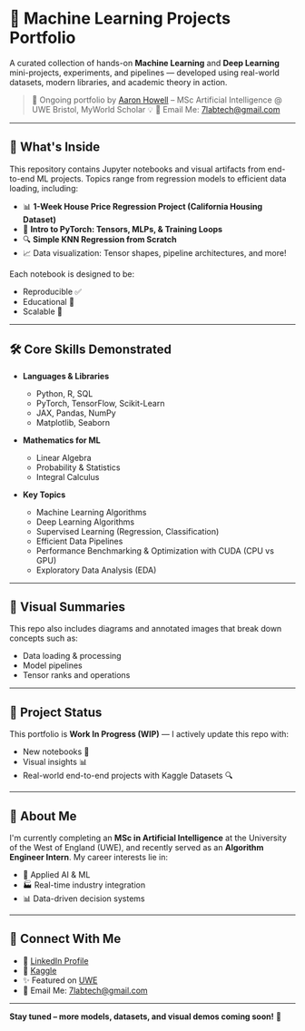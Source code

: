 # 🧠 Machine Learning Projects Portfolio

A curated collection of hands-on **Machine Learning** and **Deep Learning** mini-projects, experiments, and pipelines — developed using real-world datasets, modern libraries, and academic theory in action.  

> 📍 Ongoing portfolio by [Aaron Howell](https://www.linkedin.com/in/aaronhowellai/) – MSc Artificial Intelligence @ UWE Bristol, MyWorld Scholar 💡
> 📧 Email Me: 7labtech@gmail.com
---

## 🚀 What's Inside

This repository contains Jupyter notebooks and visual artifacts from end-to-end ML projects. Topics range from regression models to efficient data loading, including:

- 📊 **1-Week House Price Regression Project (California Housing Dataset)**
- 🤖 **Intro to PyTorch: Tensors, MLPs, & Training Loops**
- 🔍 **Simple KNN Regression from Scratch**
- 📈 Data visualization: Tensor shapes, pipeline architectures, and more!

Each notebook is designed to be:
- Reproducible ✅  
- Educational 🧠  
- Scalable 🔄  

---

## 🛠️ Core Skills Demonstrated

- **Languages & Libraries**
  - Python, R, SQL
  - PyTorch, TensorFlow, Scikit-Learn
  - JAX, Pandas, NumPy
  - Matplotlib, Seaborn

- **Mathematics for ML**
  - Linear Algebra
  - Probability & Statistics
  - Integral Calculus

- **Key Topics**
  - Machine Learning Algorithms
  - Deep Learning Algorithms
  - Supervised Learning (Regression, Classification)
  - Efficient Data Pipelines
  - Performance Benchmarking & Optimization with CUDA (CPU vs GPU)
  - Exploratory Data Analysis (EDA)

---

## 📸 Visual Summaries

This repo also includes diagrams and annotated images that break down concepts such as:
- Data loading & processing
- Model pipelines
- Tensor ranks and operations

---

## 📍 Project Status

This portfolio is **Work In Progress (WIP)** — I actively update this repo with:
- New notebooks 📒  
- Visual insights 📊  
- Real-world end-to-end projects with Kaggle Datasets 🔍  

---

## 💼 About Me

I'm currently completing an **MSc in Artificial Intelligence** at the University of the West of England (UWE), and recently served as an **Algorithm Engineer Intern**. My career interests lie in:

- 🧠 Applied AI & ML
- 🏭 Real-time industry integration
- 📊 Data-driven decision systems

---

## 🔗 Connect With Me

- 🔗 [LinkedIn Profile](https://www.linkedin.com/in/aaronhowellai/)
- 📁 [Kaggle](https://www.kaggle.com/aaronhowell7lab/) 
- ✨ Featured on [UWE](https://explore.uwe.ac.uk/explore/computer-science-and-creative-technologies/day-in-the-life-on-an-artificial-intelligence-student?study_level=postgraduate&subject_area=computer-science-and-creative-technologies&i_am_a=not-sure&hide_leads=1/)
- 📧 Email Me: 7labtech@gmail.com
---

**Stay tuned – more models, datasets, and visual demos coming soon!** 🚀

